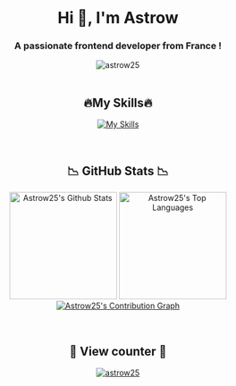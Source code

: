 <br>
<h1 align="center"> Hi 👋, I'm Astrow </h1>
<h3 align="center"> A passionate frontend developer from France ! </h3>

<div>
  <div align="center">
  <img src="https://github-widgetbox.vercel.app/api/profile?username=Astrow25&data=followers,repositories,stars,commits" alt="astrow25"/>
</div>
<br>
  

<h2 align="center">🔥My Skills🔥</h2>
  <p align = "center">
       <a href=https://github.com/Astrow25/">
          <img src="https://skillicons.dev/icons?i=arduino,cs,codepen,html,css,js,discord,django,eclipse,electron,figma,github,graphql,heroku,idea,latex,linux,md,materialui,nodejs,powershell,py,tailwind,visualstudio,vscode,vue&theme=dark&perline=13"alt="My Skills"/> 
      </a>
  </p>
<br>

<h2 align = "center"> 📉 GitHub Stats 📉 </h2>
  <div> 
    <p align = "center">
      <a href="https://github.com/Astrow25/">
        <img alt="Astrow25's Github Stats" src="https://github-readme-stats.vercel.app/api/?username=Astrow25&show_icons=true&include_all_commits=true&count_private=true&theme=material-palenight&hide_border=true&bg_color=1F222E&title_color=F85D7F&icon_color=F8D866&line_height=28&rank_icon=github" height="192px"/></a>
      <a href="https://github.com/Astrow25/">
        <img alt="Astrow25's Top Languages" src="https://denvercoder1-github-readme-stats.vercel.app/api/top-langs/?username=Astrow25&langs_count=8&layout=compact&theme=material-palenight&hide_border=true&bg_color=1F222E&title_color=F85D7F&icon_color=F8D866" height="192px"/></a>
      <a href="https://github.com/Astrow25/">
        <img alt="Astrow25's Contribution Graph" src="https://github-readme-activity-graph.vercel.app/graph?username=Astrow25&theme=dracula&bg_color=1F222E&title_color=F85D7F&point=F8D866&line=F85D7F&color=a6accd&hide_border=true&radius=4.5"/></a>
    </p>
  </div>
  
<br>

<div>
  <h2 align="center"> 👀 View counter 👀 </h2>
  <div align="center">
  <a href=https://github.com/Astrow25/">
  <img src="https://moe-counter.glitch.me/get/@astrow25?theme=moebooru-h" alt="astrow25"/>
</div>
<br>
